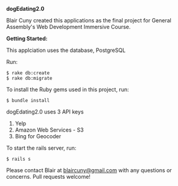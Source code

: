 **dogEdating2.0**

Blair Cuny created this applications as the final project for General Assembly's Web Development Immersive Course. 

**Getting Started:**

This applciation uses the database, PostgreSQL

Run:

```
$ rake db:create
$ rake db:migrate

```

To install the Ruby gems used in this project, run:

```
$ bundle install

```

dogEdating2.0 uses 3 API keys

1. Yelp
2. Amazon Web Services - S3
3. Bing for Geocoder

To start the rails server, run:

```
$ rails s

```

Please contact Blair at blaircuny@gmail.com with any questions or concerns. Pull requests welcome!
